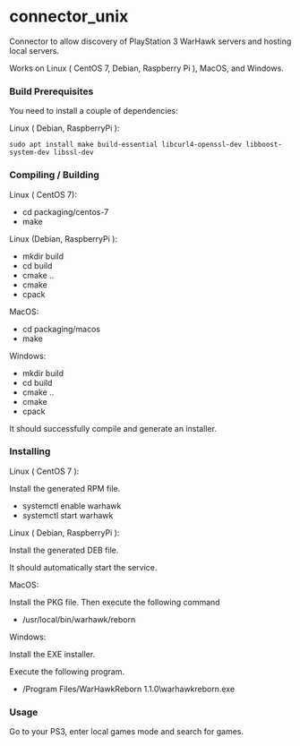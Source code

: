 # connector_unix
Connector to allow discovery of PlayStation 3 WarHawk servers and hosting local servers.

Works on Linux ( CentOS 7, Debian, Raspberry Pi ), MacOS, and Windows.

### Build Prerequisites

You need to install a couple of dependencies:

Linux ( Debian, RaspberryPi ):

```sudo apt install make build-essential libcurl4-openssl-dev libboost-system-dev libssl-dev```

### Compiling / Building

Linux ( CentOS 7):

- cd packaging/centos-7
- make

Linux (Debian, RaspberryPi ):

- mkdir build
- cd build
- cmake ..
- cmake
- cpack

MacOS:

- cd packaging/macos
- make

Windows:

- mkdir build
- cd build
- cmake ..
- cmake
- cpack

It should successfully compile and generate an installer.

### Installing

Linux ( CentOS 7 ):

Install the generated RPM file.
- systemctl enable warhawk
- systemctl start warhawk

Linux ( Debian, RaspberryPi ):

Install the generated DEB file.

It should automatically start the service.

MacOS:

Install the PKG file.
Then execute the following command
- /usr/local/bin/warhawk/reborn

Windows:

Install the EXE installer.

Execute the following program.
- /Program Files/WarHawkReborn 1.1.0\warhawkreborn.exe


### Usage

Go to your PS3, enter local games mode and search for games.
